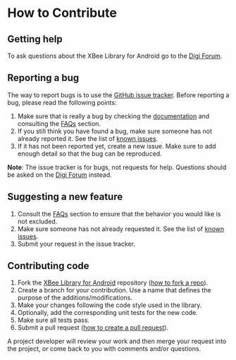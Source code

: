 How to Contribute
=================

Getting help
------------
To ask questions about the XBee Library for Android go to the
[Digi Forum](http://www.digi.com/support/forum).


Reporting a bug
---------------
The way to report bugs is to use the
[GitHub issue tracker](http://github.com/digidotcom/XBeeAndroidLibrary/issues).
Before reporting a bug, please read the following points:

1. Make sure that is really a bug by checking the
[documentation](http://docs.digi.com/display/XBJLIB) and consulting the
[FAQs](https://www.digi.com/resources/documentation/digidocs/90001438/#reference/r_xb_java_lib_faq.htm)
section.
2. If you still think you have found a bug, make sure someone has not already
reported it. See the list of
[known issues](http://github.com/digidotcom/XBeeAndroidLibrary/issues).
3. If it has not been reported yet, create a new issue. Make sure to add enough
detail so that the bug can be reproduced.

**Note**: The issue tracker is for bugs, not requests for help. Questions
should be asked on the [Digi Forum](http://www.digi.com/support/forum) instead.


Suggesting a new feature
------------------------
1. Consult the [FAQs](https://www.digi.com/resources/documentation/digidocs/90001438/#reference/r_xb_java_lib_faq.htm)
section to ensure that the behavior you would like is not excluded.
2. Make sure someone has not already requested it. See the list of
[known issues](http://github.com/digidotcom/XBeeAndroidLibrary/issues).
3. Submit your request in the issue tracker.


Contributing code
-----------------
1. Fork the [XBee Library for Android](http://github.com/digidotcom/XBeeAndroidLibrary)
repository ([how to fork a repo](https://help.github.com/articles/fork-a-repo/)).
2. Create a branch for your contribution. Use a name that defines the purpose of the additions/modifications.
3. Make your changes following the code style used in the library.
4. Optionally, add the corresponding unit tests for the new code.
5. Make sure all tests pass.
6. Submit a pull request ([how to create a pull request](https://help.github.com/articles/fork-a-repo/#next-steps)).

A project developer will review your work and then merge your request into the
project, or come back to you with comments and/or questions.